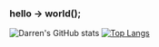 ### hello -> world();
![Darren's GitHub stats](https://github-readme-stats.vercel.app/api?username=DarrenOfficial&count_private=true&theme=radical)
[![Top Langs](https://github-readme-stats.vercel.app/api/top-langs/?username=DarrenOfficial&layout=compact)](https://github.com/anuraghazra/github-readme-stats)
